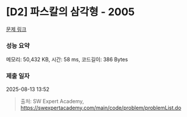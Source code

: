 # [D2] 파스칼의 삼각형 - 2005 

[문제 링크](https://swexpertacademy.com/main/code/problem/problemDetail.do?contestProbId=AV5P0-h6Ak4DFAUq) 

### 성능 요약

메모리: 50,432 KB, 시간: 58 ms, 코드길이: 386 Bytes

### 제출 일자

2025-08-13 13:52



> 출처: SW Expert Academy, https://swexpertacademy.com/main/code/problem/problemList.do